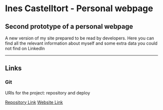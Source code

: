 # Ines Castelltort - Personal webpage

## Second prototype of a personal webpage

A new version of my site prepared to be read by developers.
Here you can find all the relevant information about myself and some extra data you could not find on LinkedIn


* * *

## Links

### Git
URls for the project: repository and deploy

[Repository Link](https://github.com/InesCV/personal-landing)
[Website Link](https://inescv.github.io/personal-landing/)

